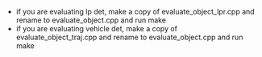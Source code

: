 - if you are evaluating lp det, make a copy of evaluate_object_lpr.cpp and rename to evaluate_object.cpp and run make
- if you are evaluating vehicle det, make a copy of evaluate_object_traj.cpp and rename to evaluate_object.cpp and run make 